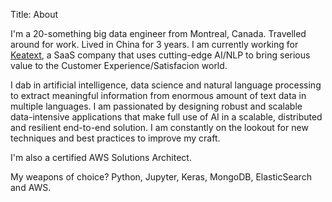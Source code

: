 Title: About

I'm a 20-something big data engineer from Montreal, Canada. Travelled around for work. Lived in China for 3 years.
I am currently working for [Keatext](http://keatext.ai/), a SaaS company that uses cutting-edge AI/NLP to bring serious value to the Customer Experience/Satisfacion world.

I dab in artificial intelligence, data science and natural language processing to extract meaningful information from enormous amount of text data in multiple languages. I am passionated by designing robust and scalable data-intensive applications that make full use of AI in a scalable, distributed and resilient end-to-end solution. I am constantly on the lookout for new techniques and best practices to improve my craft.

I'm also a certified AWS Solutions Architect.

My weapons of choice? Python, Jupyter, Keras, MongoDB, ElasticSearch and AWS.
